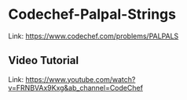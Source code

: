 # Codechef-Palpal-Strings
Link: https://www.codechef.com/problems/PALPALS
## Video Tutorial
Link: https://www.youtube.com/watch?v=FRNBVAx9Kxg&ab_channel=CodeChef
